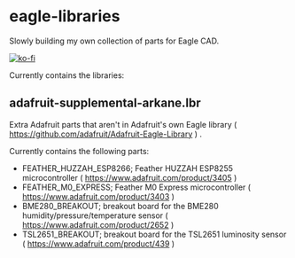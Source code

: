 # eagle-libraries

Slowly building my own collection of parts for Eagle CAD.

[![ko-fi](https://www.ko-fi.com/img/githubbutton_sm.svg)](https://ko-fi.com/I3I1VA18)

Currently contains the libraries:

## adafruit-supplemental-arkane.lbr

Extra Adafruit parts that aren't in Adafruit's own Eagle library ( https://github.com/adafruit/Adafruit-Eagle-Library ) .

Currently contains the following parts:

 * FEATHER_HUZZAH_ESP8266; Feather HUZZAH ESP8255 microcontroller ( https://www.adafruit.com/product/3405 )
 * FEATHER_M0_EXPRESS; Feather M0 Express microcontroller ( https://www.adafruit.com/product/3403 )
 * BME280_BREAKOUT; breakout board for the BME280 humidity/pressure/temperature sensor ( https://www.adafruit.com/product/2652 )
 * TSL2651_BREAKOUT; breakout board for the TSL2651 luminosity sensor ( https://www.adafruit.com/product/439 )
